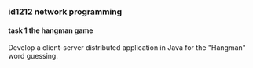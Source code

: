 ### id1212 network programming
#### task 1 the hangman game
Develop a client-server distributed application in Java for the "Hangman" word guessing.
